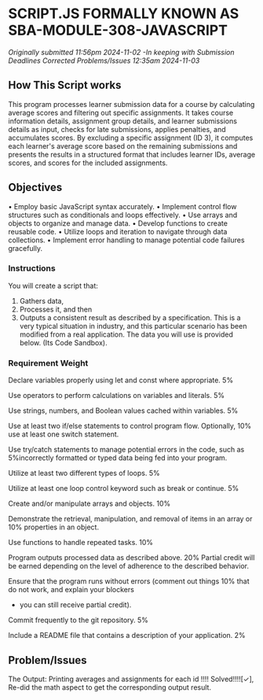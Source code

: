 # SCRIPT.JS FORMALLY KNOWN AS SBA-MODULE-308-JAVASCRIPT 
*Originally submitted 11:56pm 2024-11-02 -In keeping with Submission Deadlines*
*Corrected Problems/Issues 12:35am 2024-11-03*
## How This Script works 
<P> 
This program processes learner submission data for a course by calculating average scores and filtering out specific assignments. It takes course information details, assignment group details, and learner submissions details as input, checks for late submissions, applies penalties, and accumulates scores. By excluding a specific assignment (ID 3), it computes each learner's average score based on the remaining submissions and presents the results in a structured format that includes learner IDs, average scores, and scores for the included assignments. </P>


## Objectives
• Employ basic JavaScript syntax accurately.
• Implement control flow structures such as conditionals and loops effectively.
• Use arrays and objects to organize and manage data.
• Develop functions to create reusable code.
• Utilize loops and iteration to navigate through data collections.
• Implement error handling to manage potential code failures gracefully.


### Instructions
You will create a script that:
1. Gathers data, 
2. Processes it, and then 
3. Outputs a consistent result as described by a specification. 
This is a very typical situation in industry, and this particular scenario has been modified from a real application. The data you will use is provided below. (Its Code Sandbox).



### Requirement  						                        Weight 

Declare variables properly using let and const where appropriate. 5%

Use operators to perform calculations on variables and literals.  5%

Use strings, numbers, and Boolean values cached within variables. 5%

Use at least two if/else statements to control program flow. Optionally,                                                        10%
use at least one switch statement.

Use try/catch statements to manage potential errors in the code, such as  5%incorrectly formatted or typed data being fed into your program.


Utilize at least two different types of loops. 5%


Utilize at least one loop control keyword such as break or continue. 5%


Create and/or manipulate arrays and objects.				    10%


Demonstrate the retrieval, manipulation, and removal of items in an array or 10%
 properties in an object.


Use functions to handle repeated tasks.					10%


Program outputs processed data as described above. 			20%
Partial credit will be earned depending on the level of adherence 
to the described behavior.

Ensure that the program runs without errors (comment out things 	10%
that do not work, and explain your blockers 
- you can still receive partial credit).


Commit frequently to the git repository.				5%

Include a README file that contains a description of your application.	 2%


## Problem/Issues
The Output: Printing averages and assignments for each id !!!! 
Solved!!!![✓], Re-did the math aspect to get the corresponding output result.